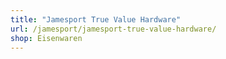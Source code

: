```yaml
---
title: "Jamesport True Value Hardware"
url: /jamesport/jamesport-true-value-hardware/
shop: Eisenwaren
---
```

